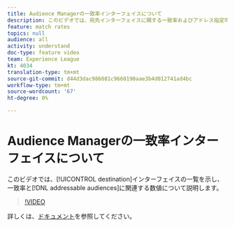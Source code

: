 ```yaml
---
title: Audience Managerの一致率インターフェイスについて
description: このビデオでは、宛先インターフェイスに関する一致率およびアドレス指定可能なオーディエンスに関連する数値の表示と説明を行います。
feature: match rates
topics: null
audience: all
activity: understand
doc-type: feature video
team: Experience League
kt: 4034
translation-type: tm+mt
source-git-commit: d44d3dac986881c9660190aae3b4d012741ad4bc
workflow-type: tm+mt
source-wordcount: '67'
ht-degree: 0%

---
```



# Audience Managerの一致率インターフェイスについて

このビデオでは、[!UICONTROL destination]インターフェイスの一覧を示し、一致率と[!DNL addressable audiences]に関連する数値について説明します。

>[!VIDEO](https://video.tv.adobe.com/v/29831/?quality=12)

詳しくは、[ドキュメント](https://docs.adobe.com/help/en/audience-manager/user-guide/features/addressable-audiences.html)を参照してください。
